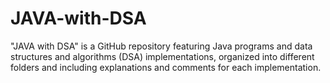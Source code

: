# JAVA-with-DSA
"JAVA with DSA" is a GitHub repository featuring Java programs and data structures and algorithms (DSA) implementations, organized into different folders and including explanations and comments for each implementation.
